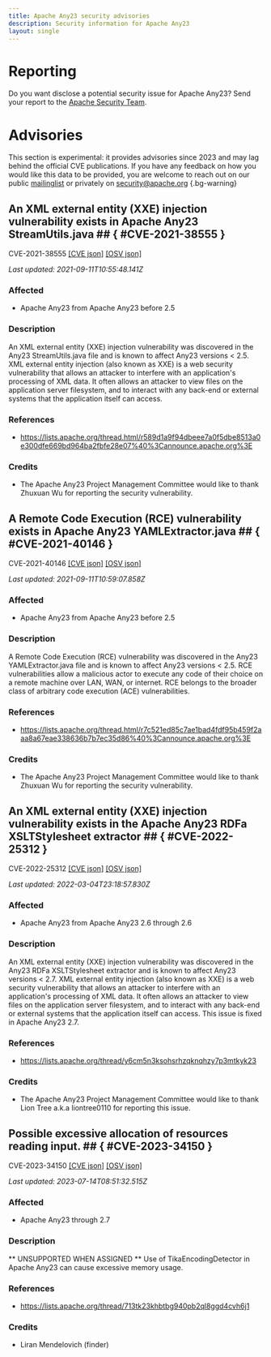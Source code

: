 ```yaml
---
title: Apache Any23 security advisories
description: Security information for Apache Any23
layout: single
---
```


# Reporting

Do you want disclose a potential security issue for Apache Any23? Send your report to the [Apache Security Team](mailto:security@apache.org).

# Advisories

This section is experimental: it provides advisories since 2023 and may lag behind the official CVE publications. If you have any feedback on how you would like this data to be provided, you are welcome to reach out on our public [mailinglist](/mailinglist) or privately on [security@apache.org](mailto:security@apache.org)
{.bg-warning}

## An XML external entity (XXE) injection vulnerability exists in Apache Any23 StreamUtils.java ## { #CVE-2021-38555 }

CVE-2021-38555 [\[CVE json\]](./CVE-2021-38555.cve.json) [\[OSV json\]](./CVE-2021-38555.osv.json)



_Last updated: 2021-09-11T10:55:48.141Z_

### Affected

* Apache Any23 from Apache Any23 before 2.5


### Description

An XML external entity (XXE) injection vulnerability was discovered in the Any23 StreamUtils.java file and is known to affect Any23 versions < 2.5. XML external entity injection (also known as XXE) is a web security vulnerability that allows an attacker to interfere with an application's processing of XML data. It often allows an attacker to view files on the application server filesystem, and to interact with any back-end or external systems that the application itself can access.

### References
* https://lists.apache.org/thread.html/r589d1a9f94dbeee7a0f5dbe8513a0e300dfe669bd964ba2fbfe28e07%40%3Cannounce.apache.org%3E


### Credits
* The Apache Any23 Project Management Committee would like to thank Zhuxuan Wu for reporting the security vulnerability.


## A Remote Code Execution (RCE) vulnerability exists in Apache Any23 YAMLExtractor.java ## { #CVE-2021-40146 }

CVE-2021-40146 [\[CVE json\]](./CVE-2021-40146.cve.json) [\[OSV json\]](./CVE-2021-40146.osv.json)



_Last updated: 2021-09-11T10:59:07.858Z_

### Affected

* Apache Any23 from Apache Any23 before 2.5


### Description

A Remote Code Execution (RCE) vulnerability was discovered in the Any23 YAMLExtractor.java file and is known to affect Any23 versions < 2.5. RCE vulnerabilities allow a malicious actor to execute any code of their choice on a remote machine over LAN, WAN, or internet. RCE belongs to the broader class of arbitrary code execution (ACE) vulnerabilities.

### References
* https://lists.apache.org/thread.html/r7c521ed85c7ae1bad4fdf95b459f2aaa8a67eae338636b7b7ec35d86%40%3Cannounce.apache.org%3E


### Credits
* The Apache Any23 Project Management Committee would like to thank Zhuxuan Wu for reporting the security vulnerability.


## An XML external entity (XXE) injection vulnerability exists in the Apache Any23 RDFa XSLTStylesheet extractor ## { #CVE-2022-25312 }

CVE-2022-25312 [\[CVE json\]](./CVE-2022-25312.cve.json) [\[OSV json\]](./CVE-2022-25312.osv.json)



_Last updated: 2022-03-04T23:18:57.830Z_

### Affected

* Apache Any23 from Apache Any23 2.6 through 2.6


### Description

An XML external entity (XXE) injection vulnerability was discovered in the Any23 RDFa XSLTStylesheet extractor and is known to affect Any23 versions < 2.7. XML external entity injection (also known as XXE) is a web security vulnerability that allows an attacker to interfere with an application's processing of XML data. It often allows an attacker to view files on the application server filesystem, and to interact with any back-end or external systems that the application itself can access. This issue is fixed in Apache Any23 2.7.

### References
* https://lists.apache.org/thread/y6cm5n3ksohsrhzqknqhzy7p3mtkyk23


### Credits
* The Apache Any23 Project Management Committee would like to thank Lion Tree a.k.a liontree0110 for reporting this issue.


## Possible excessive allocation of resources reading input. ## { #CVE-2023-34150 }

CVE-2023-34150 [\[CVE json\]](./CVE-2023-34150.cve.json) [\[OSV json\]](./CVE-2023-34150.osv.json)



_Last updated: 2023-07-14T08:51:32.515Z_

### Affected

* Apache Any23 through 2.7


### Description

<span style="background-color: rgb(255, 255, 255);">** UNSUPPORTED WHEN ASSIGNED **&nbsp;</span>Use of TikaEncodingDetector in Apache Any23 can cause excessive memory usage.

### References
* https://lists.apache.org/thread/713tk23khbtbg940pb2ql8ggd4cvh6j1


### Credits
* Liran Mendelovich (finder)
